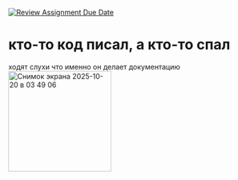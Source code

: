 [![Review Assignment Due Date](https://classroom.github.com/assets/deadline-readme-button-22041afd0340ce965d47ae6ef1cefeee28c7c493a6346c4f15d667ab976d596c.svg)](https://classroom.github.com/a/I6I1ViQv)
# кто-то код писал, а кто-то спал
ходят слухи что именно он делает документацию
<img width="205" height="201" alt="Снимок экрана 2025-10-20 в 03 49 06" src="https://github.com/user-attachments/assets/4eefb02e-b242-4530-a5f4-7951484aa94a" />
